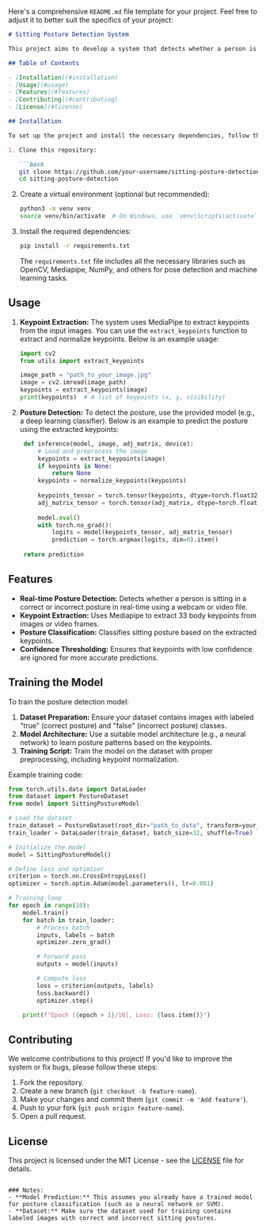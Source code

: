 Here's a comprehensive `README.md` file template for your project. Feel free to adjust it to better suit the specifics of your project:

```markdown
# Sitting Posture Detection System

This project aims to develop a system that detects whether a person is sitting in a correct or incorrect posture using keypoints extracted from images or video streams. The system leverages Mediapipe for keypoint extraction and custom algorithms for classification based on the extracted data.

## Table of Contents

- [Installation](#installation)
- [Usage](#usage)
- [Features](#features)
- [Contributing](#contributing)
- [License](#license)

## Installation

To set up the project and install the necessary dependencies, follow these steps:

1. Clone this repository:

   ```bash
   git clone https://github.com/your-username/sitting-posture-detection.git
   cd sitting-posture-detection
   ```

2. Create a virtual environment (optional but recommended):

   ```bash
   python3 -m venv venv
   source venv/bin/activate  # On Windows, use `venv\Scripts\activate`
   ```

3. Install the required dependencies:

   ```bash
   pip install -r requirements.txt
   ```

   The `requirements.txt` file includes all the necessary libraries such as OpenCV, Mediapipe, NumPy, and others for pose detection and machine learning tasks.

## Usage

1. **Keypoint Extraction:**
   The system uses MediaPipe to extract keypoints from the input images. You can use the `extract_keypoints` function to extract and normalize keypoints. Below is an example usage:

   ```python
   import cv2
   from utils import extract_keypoints

   image_path = "path_to_your_image.jpg"
   image = cv2.imread(image_path)
   keypoints = extract_keypoints(image)
   print(keypoints)  # A list of keypoints (x, y, visibility)
   ```

2. **Posture Detection:**
   To detect the posture, use the provided model (e.g., a deep learning classifier). Below is an example to predict the posture using the extracted keypoints:

   ```python
    def inference(model, image, adj_matrix, device):
        # Load and preprocess the image
        keypoints = extract_keypoints(image)
        if keypoints is None:
            return None
        keypoints = normalize_keypoints(keypoints)
        
        keypoints_tensor = torch.tensor(keypoints, dtype=torch.float32, device=device)
        adj_matrix_tensor = torch.tensor(adj_matrix, dtype=torch.float32, device=device)
        
        model.eval()
        with torch.no_grad():
            logits = model(keypoints_tensor, adj_matrix_tensor) 
            prediction = torch.argmax(logits, dim=0).item() 
    
    return prediction
   ```


## Features

- **Real-time Posture Detection:** Detects whether a person is sitting in a correct or incorrect posture in real-time using a webcam or video file.
- **Keypoint Extraction:** Uses Mediapipe to extract 33 body keypoints from images or video frames.
- **Posture Classification:** Classifies sitting posture based on the extracted keypoints.
- **Confidence Thresholding:** Ensures that keypoints with low confidence are ignored for more accurate predictions.

## Training the Model

To train the posture detection model:

1. **Dataset Preparation:** Ensure your dataset contains images with labeled "true" (correct posture) and "false" (incorrect posture) classes.
2. **Model Architecture:** Use a suitable model architecture (e.g., a neural network) to learn posture patterns based on the keypoints.
3. **Training Script:** Train the model on the dataset with proper preprocessing, including keypoint normalization.

Example training code:
```python
from torch.utils.data import DataLoader
from dataset import PostureDataset
from model import SittingPostureModel

# Load the dataset
train_dataset = PostureDataset(root_dir="path_to_data", transform=your_transforms)
train_loader = DataLoader(train_dataset, batch_size=32, shuffle=True)

# Initialize the model
model = SittingPostureModel()

# Define loss and optimizer
criterion = torch.nn.CrossEntropyLoss()
optimizer = torch.optim.Adam(model.parameters(), lr=0.001)

# Training loop
for epoch in range(10):
    model.train()
    for batch in train_loader:
        # Process batch
        inputs, labels = batch
        optimizer.zero_grad()

        # Forward pass
        outputs = model(inputs)

        # Compute loss
        loss = criterion(outputs, labels)
        loss.backward()
        optimizer.step()

    print(f"Epoch [{epoch + 1}/10], Loss: {loss.item()}")
```

## Contributing

We welcome contributions to this project! If you'd like to improve the system or fix bugs, please follow these steps:

1. Fork the repository.
2. Create a new branch (`git checkout -b feature-name`).
3. Make your changes and commit them (`git commit -m 'Add feature'`).
4. Push to your fork (`git push origin feature-name`).
5. Open a pull request.

## License

This project is licensed under the MIT License - see the [LICENSE](LICENSE) file for details.
```

### Notes:
- **Model Prediction:** This assumes you already have a trained model for posture classification (such as a neural network or SVM).
- **Dataset:** Make sure the dataset used for training contains labeled images with correct and incorrect sitting postures.
